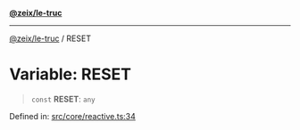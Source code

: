 [**@zeix/le-truc**](../README.md)

---

[@zeix/le-truc](../globals.md) / RESET

# Variable: RESET

> `const` **RESET**: `any`

Defined in: [src/core/reactive.ts:34](https://github.com/zeixcom/le-truc/blob/a2e3a5bb1b7ab9e964c80c41c9edbb895cf2ce79/src/core/reactive.ts#L34)
